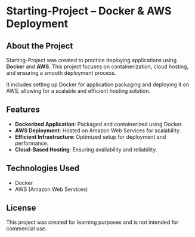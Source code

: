 # Starting-Project – Docker & AWS Deployment  

## About the Project  

Starting-Project was created to practice deploying applications using **Docker** and **AWS**. This project focuses on containerization, cloud hosting, and ensuring a smooth deployment process.  

It includes setting up Docker for application packaging and deploying it on AWS, allowing for a scalable and efficient hosting solution.  

## Features  

- **Dockerized Application**: Packaged and containerized using Docker.  
- **AWS Deployment**: Hosted on Amazon Web Services for scalability.  
- **Efficient Infrastructure**: Optimized setup for deployment and performance.  
- **Cloud-Based Hosting**: Ensuring availability and reliability.  

## Technologies Used  
- Docker  
- AWS (Amazon Web Services)  

## License  

This project was created for learning purposes and is not intended for commercial use.  
